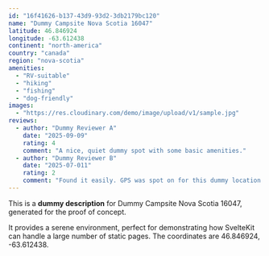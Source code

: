 ```yaml
---
id: "16f41626-b137-43d9-93d2-3db2179bc120"
name: "Dummy Campsite Nova Scotia 16047"
latitude: 46.846924
longitude: -63.612438
continent: "north-america"
country: "canada"
region: "nova-scotia"
amenities:
  - "RV-suitable"
  - "hiking"
  - "fishing"
  - "dog-friendly"
images:
  - "https://res.cloudinary.com/demo/image/upload/v1/sample.jpg"
reviews:
  - author: "Dummy Reviewer A"
    date: "2025-09-09"
    rating: 4
    comment: "A nice, quiet dummy spot with some basic amenities."
  - author: "Dummy Reviewer B"
    date: "2025-07-011"
    rating: 2
    comment: "Found it easily. GPS was spot on for this dummy location."
---
```


This is a **dummy description** for Dummy Campsite Nova Scotia 16047, generated for the proof of concept.

It provides a serene environment, perfect for demonstrating how SvelteKit can handle a large number of static pages. The coordinates are 46.846924, -63.612438.

